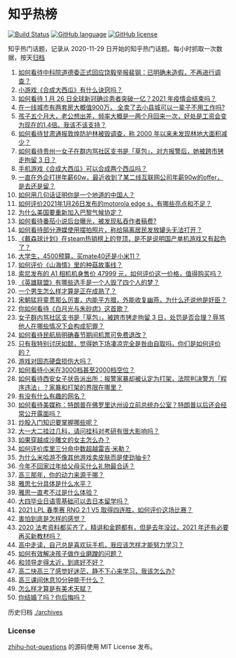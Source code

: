 # 知乎热榜
[![Build Status](https://github.com/ToWeLong/zhihu-hot-questions/workflows/CI/badge.svg)](https://github.com/ToWeLong/zhihu-hot-questions/actions)
[![GitHub language](https://img.shields.io/badge/language-golang-orange.svg)](https://golang.org/)
[![GitHub license](https://img.shields.io/github/license/ToWeLong/zhihu-hot-questions)](https://github.com/ToWeLong/zhihu-hot-questions/blob/main/LICENSE)

知乎热门话题，记录从 2020-11-29 日开始的知乎热门话题。每小时抓取一次数据，按天[归档](./archives)

<!-- BEGIN -->

1. [如何看待中科院道德委正式回应饶毅举报裴钢：已明确未造假，不再进行调查？](https://www.zhihu.com/question/441317727)
1. [小游戏《合成大西瓜》有什么诀窍吗？](https://www.zhihu.com/question/440727080)
1. [如何看待 1 月 26 日全球新冠确诊患者突破一亿？2021 年疫情会结束吗？](https://www.zhihu.com/question/441055229)
1. [在一线城市有两套房大概值900万， 全卖了去小县城可以一辈子不用工作吗?](https://www.zhihu.com/question/440901670)
1. [孩子五个月大，老公想出差，频率大概是一两个月回来一次，好处是工资会变为现在的1.4倍。我该不该支持？](https://www.zhihu.com/question/441236540)
1. [如何看待甘肃通报敦煌防护林被毁调查，称 2000 年以来未发现林地大面积减少？](https://www.zhihu.com/question/441237661)
1. [如何看待贵州一女子在群内骂社区支书是「草包」，对方报警后，她被跨市铐走拘留 3 日？](https://www.zhihu.com/question/441235726)
1. [手机游戏《合成大西瓜》可以合成两个西瓜吗？](https://www.zhihu.com/question/440715965)
1. [一直在外企打拼年薪60w，最近收到了某二线互联网公司年薪90w的offer，是去还是留？](https://www.zhihu.com/question/440723216)
1. [如何用几句话证明你是一个地道的中国人？](https://www.zhihu.com/question/403427782)
1. [如何评价2021年1月26日发布的motorola edge s，有哪些亮点和不足？](https://www.zhihu.com/question/441336221)
1. [为什么美国要重新加入巴黎气候协定？](https://www.zhihu.com/question/440591050)
1. [如何看待番茄小说后台曝光，被发现私吞作者稿费?](https://www.zhihu.com/question/441218199)
1. [如何看待部分港媒使用摆拍照片，称给隔离居民发放罐头无法打开？](https://www.zhihu.com/question/441224754)
1. [《戴森球计划》在steam热销榜上的登顶，是不是说明国产单机游戏又有起色了？](https://www.zhihu.com/question/441254136)
1. [大学生，4500预算，买mate40还是小米11？](https://www.zhihu.com/question/436615199)
1. [如何评价《山海情》里的种菇故事线？](https://www.zhihu.com/question/440480864)
1. [索尼发布的 A1 相机机身售价 47999 元，如何评价这一价格，值得购买吗？](https://www.zhihu.com/question/441362784)
1. [《英雄联盟》有哪些选手是一个人毁了四个人的梦？](https://www.zhihu.com/question/440422370)
1. [一个男生怎么样才算是正在成熟了？](https://www.zhihu.com/question/431134549)
1. [宋朝猛将童贯那么厉害，内能平方腊，外能收复幽燕，为什么还说他是奸臣？](https://www.zhihu.com/question/440800572)
1. [你如何看待《白月光与朱砂痣》这首歌？](https://www.zhihu.com/question/438545149)
1. [女子群内骂社区支书是「草包」，被跨市铐走拘留 3 日，处罚是否合理？辱骂他人在哪些情况下会构成犯罪？](https://www.zhihu.com/question/441237830)
1. [如何看待民航局明确春节期间机票可免费退改？](https://www.zhihu.com/question/441269193)
1. [只有我特别讨厌如懿，觉得她下场凄凉完全是咎由自取吗，你们是如何评价的？](https://www.zhihu.com/question/298071572)
1. [游戏对固态硬盘损伤大吗？](https://www.zhihu.com/question/409083424)
1. [如何看待小米在3000档甚至2000档空位？](https://www.zhihu.com/question/440997091)
1. [如何看待西安女子状告派出所：报警家暴却被认定为打架，法院判决警方「程序违法」？家暴和打架的界限在哪里？](https://www.zhihu.com/question/441245085)
1. [有没有什么有趣的网名？](https://www.zhihu.com/question/267396088)
1. [如何看待美媒称：特朗普在佛罗里达州设立前总统办公室？特朗普以后还会经常公开露面吗？](https://www.zhihu.com/question/441232671)
1. [炒股入门知识要掌握哪些呢？](https://www.zhihu.com/question/38576014)
1. [大一大二挂过几科，请问挂科对考研有很大影响吗？](https://www.zhihu.com/question/439945006)
1. [如果穿越成沙雕文的女主怎么办？](https://www.zhihu.com/question/379331291)
1. [如何评价库里三分命中数超越雷吉·米勒？](https://www.zhihu.com/question/441099670)
1. [为什么米哈游不像其他游戏卖皮肤而是使劲抽卡?](https://www.zhihu.com/question/421501822)
1. [今年不回家过年给父母买什么礼物最合适？](https://www.zhihu.com/question/441097106)
1. [高三那年，你的动力来源于哪？](https://www.zhihu.com/question/440570445)
1. [雅思七分具体是什么水平？](https://www.zhihu.com/question/62020354)
1. [雅思一直考不过是什么体验？](https://www.zhihu.com/question/287294817)
1. [大四毕业日语零基础可以去日本留学吗？](https://www.zhihu.com/question/329973423)
1. [2021 LPL 春季赛 RNG 2:1 V5 取得四连胜，如何评价这场比赛？](https://www.zhihu.com/question/441287196)
1. [害怕到底是怎样的感觉？](https://www.zhihu.com/question/293272307)
1. [2020 法考资料都买齐了，精讲和金题都有，但是去年没过，2021 年还有必要再买新教材吗？](https://www.zhihu.com/question/440455428)
1. [高中走读，自己总是喜欢玩手机，我应该怎样才能努力学习？](https://www.zhihu.com/question/441020479)
1. [如何有效解决孩子做作业磨蹭的问题？](https://www.zhihu.com/question/435357740)
1. [和领导走得太近，到底好不好？](https://www.zhihu.com/question/435265697)
1. [高二快高三了感觉好迷茫，静不下心来学习，我该怎么办?](https://www.zhihu.com/question/440775652)
1. [高三课间休息10分钟能干什么？](https://www.zhihu.com/question/440423626)
1. [怎么样才算是有美术天赋？](https://www.zhihu.com/question/376775063)
1. [你结婚了吗？你后悔吗？](https://www.zhihu.com/question/355120977)

<!-- END -->

历史归档 [./archives](./archives)


### License
[zhihu-hot-questions](https://github.com/towelong/zhihu-hot-questions) 的源码使用 MIT License 发布。